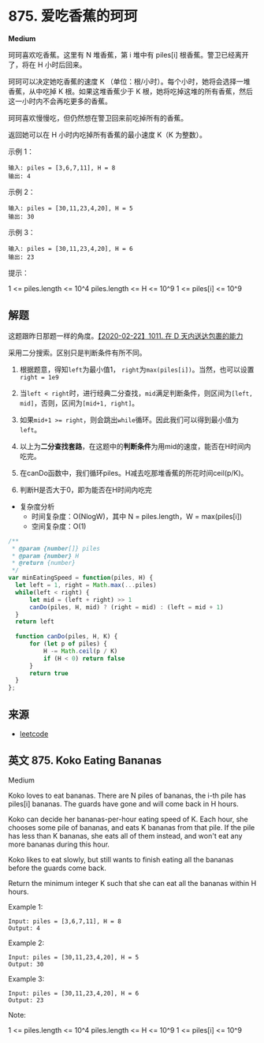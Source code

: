 # 875. 爱吃香蕉的珂珂

**Medium**

珂珂喜欢吃香蕉。这里有 N 堆香蕉，第 i 堆中有 piles[i] 根香蕉。警卫已经离开了，将在 H 小时后回来。

珂珂可以决定她吃香蕉的速度 K （单位：根/小时）。每个小时，她将会选择一堆香蕉，从中吃掉 K 根。如果这堆香蕉少于 K 根，她将吃掉这堆的所有香蕉，然后这一小时内不会再吃更多的香蕉。  

珂珂喜欢慢慢吃，但仍然想在警卫回来前吃掉所有的香蕉。

返回她可以在 H 小时内吃掉所有香蕉的最小速度 K（K 为整数）。

 

示例 1：
```
输入: piles = [3,6,7,11], H = 8
输出: 4
```
示例 2：
```
输入: piles = [30,11,23,4,20], H = 5
输出: 30
```
示例 3：
```
输入: piles = [30,11,23,4,20], H = 6
输出: 23
```

提示：

1 <= piles.length <= 10^4
piles.length <= H <= 10^9
1 <= piles[i] <= 10^9

## 解题

这题跟昨日那题一样的角度。[【2020-02-22】1011. 在 D 天内送达包裹的能力](https://github.com/Adela2012/leetcode/issues/7)

采用二分搜索。区别只是判断条件有所不同。


1. 根据题意，得知`left`为最小值1， `right`为`max(piles[i])`。当然，也可以设置`right = 1e9`
1. 当`left < right`时，进行经典二分查找，`mid`满足判断条件，则区间为`[left, mid]`，否则，区间为`[mid+1, right]`。
1. 如果`mid+1 >= right`，则会跳出`while`循环。因此我们可以得到最小值为`left`。


1. 以上为**二分查找套路**，在这题中的**判断条件**为用mid的速度，能否在H时间内吃完。
1. 在canDo函数中，我们循环piles。H减去吃那堆香蕉的所花时间ceil(p/K)。
1. 判断H是否大于0，即为能否在H时间内吃完

- 复杂度分析
  - 时间复杂度：O(NlogW)，其中 N = piles.length，W = max(piles[i])
  - 空间复杂度：O(1)

```js
/**
 * @param {number[]} piles
 * @param {number} H
 * @return {number}
 */
var minEatingSpeed = function(piles, H) {
  let left = 1, right = Math.max(...piles)
  while(left < right) {
      let mid = (left + right) >> 1
      canDo(piles, H, mid) ? (right = mid) : (left = mid + 1)
  }
  return left
  
  function canDo(piles, H, K) {
      for (let p of piles) {
          H -= Math.ceil(p / K)
          if (H < 0) return false
      }
      return true
  }
};
```

## 来源
- [leetcode](https://leetcode.com/problems/koko-eating-bananas/)


## 英文 875. Koko Eating Bananas
Medium

Koko loves to eat bananas.  There are N piles of bananas, the i-th pile has piles[i] bananas.  The guards have gone and will come back in H hours.

Koko can decide her bananas-per-hour eating speed of K.  Each hour, she chooses some pile of bananas, and eats K bananas from that pile.  If the pile has less than K bananas, she eats all of them instead, and won't eat any more bananas during this hour.

Koko likes to eat slowly, but still wants to finish eating all the bananas before the guards come back.

Return the minimum integer K such that she can eat all the bananas within H hours.

 

Example 1:
```
Input: piles = [3,6,7,11], H = 8
Output: 4
```
Example 2:
```
Input: piles = [30,11,23,4,20], H = 5
Output: 30
```
Example 3:
```
Input: piles = [30,11,23,4,20], H = 6
Output: 23
```

Note:

1 <= piles.length <= 10^4
piles.length <= H <= 10^9
1 <= piles[i] <= 10^9
